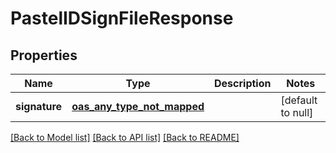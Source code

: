 # PastelIDSignFileResponse
## Properties

| Name | Type | Description | Notes |
|------------ | ------------- | ------------- | -------------|
| **signature** | [**oas_any_type_not_mapped**](.md) |  | [default to null] |

[[Back to Model list]](../README.md#documentation-for-models) [[Back to API list]](../README.md#documentation-for-api-endpoints) [[Back to README]](../README.md)

